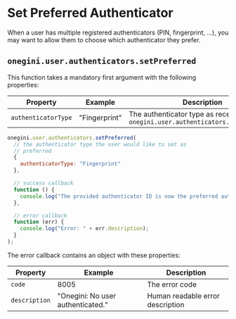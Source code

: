 # Set Preferred Authenticator

When a user has multiple registered authenticators (PIN, fingerprint, ...), you may want to allow them to choose which authenticator they prefer.

## `onegini.user.authenticators.setPreferred`

This function takes a mandatory first argument with the following properties:

| Property | Example | Description |
| --- | --- | --- |
| `authenticatorType` | "Fingerprint" | The authenticator type as received from `onegini.user.authenticators.getRegistered`

```js
onegini.user.authenticators.setPreferred(
  // the authenticator type the user would like to set as
  // preferred
  {
    authenticatorType: "Fingerprint"
  },

  // success callback
  function () {
    console.log("The provided authenticator ID is now the preferred authenticator");
  },

  // error callback
  function (err) {
    console.log("Error: " + err.description);
  }
);
```

The error callback contains an object with these properties:

| Property | Example | Description |
| --- | --- | --- |
| `code` | 8005 | The error code
| `description` | "Onegini: No user authenticated." | Human readable error description
